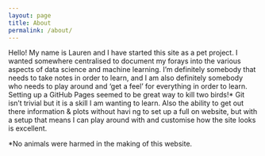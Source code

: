 ```yaml
---
layout: page
title: About
permalink: /about/
---
```

Hello! My name is Lauren and I have started this site as a pet project. I wanted somewhere centralised to document my forays into the various aspects of data science and machine learning. I’m definitely somebody that needs to take notes in order to learn, and I am also definitely somebody who needs to play around and ‘get a feel’ for everything in order to learn. Setting up a GitHub Pages seemed to be great way to kill two birds!* Git isn’t trivial but it is a skill I am wanting to learn. Also the ability to get out there information & plots without havi ng to set up a full on website, but with a setup that means I can play around with and customise how the site looks is excellent.

*No animals were harmed in the making of this website.
